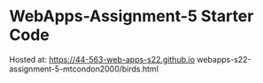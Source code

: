 # WebApps-Assignment-5 Starter Code
Hosted at:  https://44-563-web-apps-s22.github.io webapps-s22-assignment-5-mtcondon2000/birds.html

